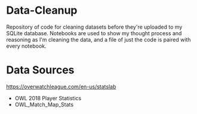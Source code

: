 # Data-Cleanup
Repository of code for cleaning datasets before they're uploaded to my SQLite database. Notebooks are used to show my thought process and reasoning as I'm cleaning the data, and a file of just the code is paired with every notebook.

# Data Sources

https://overwatchleague.com/en-us/statslab
- OWL 2018 Player Statistics
- OWL_Match_Map_Stats
